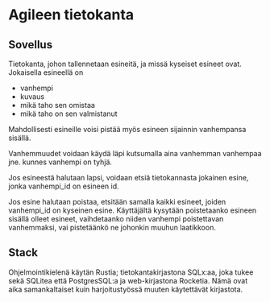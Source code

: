 # Agileen tietokanta

## Sovellus

Tietokanta, johon tallennetaan esineitä, ja missä kyseiset esineet ovat.
Jokaisella esineellä on
- vanhempi
- kuvaus
- mikä taho sen omistaa
- mikä taho on sen valmistanut

Mahdollisesti esineille voisi pistää myös esineen sijainnin vanhempansa sisällä.

Vanhemmuudet voidaan käydä läpi kutsumalla aina vanhemman vanhempaa jne. kunnes vanhempi on tyhjä.

Jos esineestä halutaan lapsi, voidaan etsiä tietokannasta jokainen esine, jonka vanhempi_id on esineen id.

Jos esine halutaan poistaa, etsitään samalla kaikki esineet, joiden vanhempi_id on kyseinen esine.
Käyttäjältä kysytään poistetaanko esineen sisällä olleet esineet, vaihdetaanko niiden vanhempi poistettavan vanhemmaksi, vai pistetäänkö ne johonkin muuhun laatikkoon.

## Stack
Ohjelmointikielenä käytän Rustia; tietokantakirjastona SQLx:aa, joka tukee sekä SQLitea että PostgresSQL:a ja web-kirjastona Rocketia.
Nämä ovat aika samankaltaiset kuin harjoitustyössä muuten käytettävät kirjastota.



